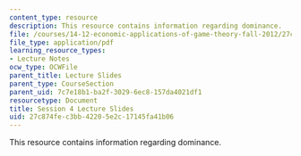 ```yaml
---
content_type: resource
description: This resource contains information regarding dominance.
file: /courses/14-12-economic-applications-of-game-theory-fall-2012/27c874fec3bb42205e2c17145fa41b06_MIT14_12F12_slides4.pdf
file_type: application/pdf
learning_resource_types:
- Lecture Notes
ocw_type: OCWFile
parent_title: Lecture Slides
parent_type: CourseSection
parent_uid: 7c7e18b1-ba2f-3029-6ec8-157da4021df1
resourcetype: Document
title: Session 4 Lecture Slides
uid: 27c874fe-c3bb-4220-5e2c-17145fa41b06
---
```

This resource contains information regarding dominance.

